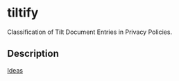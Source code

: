 # tiltify
Classification of Tilt Document Entries in Privacy Policies.


## Description

[Ideas](https://hackmd.io/@elysias/HkzMVMAGK)
